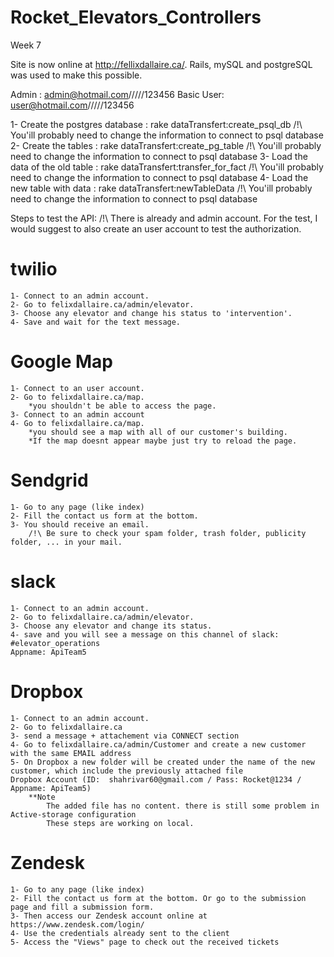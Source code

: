 # Rocket_Elevators_Controllers
Week 7

Site is now online at http://fellixdallaire.ca/. Rails, mySQL and postgreSQL was used to make this possible.

Admin :     admin@hotmail.com/////123456 
Basic User:       user@hotmail.com/////123456

1- Create the postgres database : rake dataTransfert:create_psql_db         /!\ You'ill probably need to change the information to connect to psql database
2- Create the tables :            rake dataTransfert:create_pg_table        /!\ You'ill probably need to change the information to connect to psql database
3- Load the data of the old table :  rake dataTransfert:transfer_for_fact   /!\ You'ill probably need to change the information to connect to psql database
4- Load the new table with data :  rake dataTransfert:newTableData          /!\ You'ill probably need to change the information to connect to psql database

Steps to test the API:
/!\ There is already and admin account. For the test, I would suggest to also create an user account to test the authorization.
# twilio
    1- Connect to an admin account.
    2- Go to felixdallaire.ca/admin/elevator.
    3- Choose any elevator and change his status to 'intervention'.
    4- Save and wait for the text message.

# Google Map 
    1- Connect to an user account.
    2- Go to felixdallaire.ca/map.
        *you shouldn't be able to access the page.
    3- Connect to an admin account
    4- Go to felixdallaire.ca/map.
        *you should see a map with all of our customer's building.
        *If the map doesnt appear maybe just try to reload the page.

# Sendgrid
    1- Go to any page (like index)
    2- Fill the contact us form at the bottom.
    3- You should receive an email.
        /!\ Be sure to check your spam folder, trash folder, publicity folder, ... in your mail.

# slack
    1- Connect to an admin account.
    2- Go to felixdallaire.ca/admin/elevator.
    3- Choose any elevator and change its status.
    4- save and you will see a message on this channel of slack: #elevator_operations 
    Appname: ApiTeam5
# Dropbox
    1- Connect to an admin account.
    2- Go to felixdallaire.ca
    3- send a message + attachement via CONNECT section
    4- Go to felixdallaire.ca/admin/Customer and create a new customer with the same EMAIL address
    5- On Dropbox a new folder will be created under the name of the new customer, which include the previously attached file
    Dropbox Account (ID:  shahrivar60@gmail.com / Pass: Rocket@1234 / Appname: ApiTeam5)
        **Note 
            The added file has no content. there is still some problem in Active-storage configuration
            These steps are working on local. 

# Zendesk
    1- Go to any page (like index)
    2- Fill the contact us form at the bottom. Or go to the submission page and fill a submission form.
    3- Then access our Zendesk account online at https://www.zendesk.com/login/
    4- Use the credentials already sent to the client
    5- Access the "Views" page to check out the received tickets